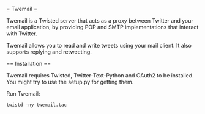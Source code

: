 = Twemail =

Twemail is a Twisted server that acts as a proxy between Twitter and your email application, by providing POP and SMTP implementations that interact with Twitter.

Twemail allows you to read and write tweets using your mail client. It also supports replying and retweeting.

== Installation ==

Twemail requires Twisted, Twitter-Text-Python and OAuth2 to be installed. You might try to use the setup.py for getting them.

Run Twemail:

    twistd -ny twemail.tac
